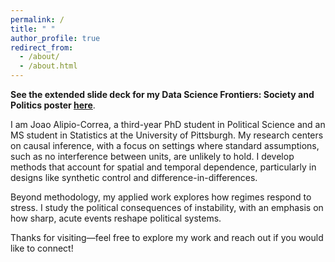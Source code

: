 ```yaml
---
permalink: /
title: " "
author_profile: true
redirect_from: 
  - /about/
  - /about.html
---
```


**See the extended slide deck for my Data Science Frontiers: Society and Politics poster [here](/files/polmeth25.pdf)**.

I am Joao Alipio-Correa, a third-year PhD student in Political Science and an MS student in Statistics at the University of Pittsburgh. My research centers on causal inference, with a focus on settings where standard assumptions, such as no interference between units, are unlikely to hold. I develop methods that account for spatial and temporal dependence, particularly in designs like synthetic control and difference-in-differences.

Beyond methodology, my applied work explores how regimes respond to stress. I study the political consequences of instability, with an emphasis on how sharp, acute events reshape political systems.

Thanks for visiting—feel free to explore my work and reach out if you would like to connect!
